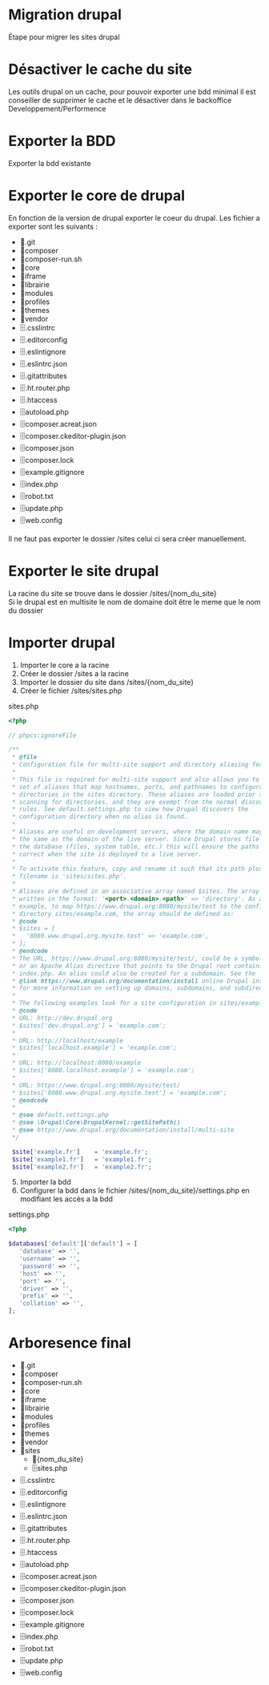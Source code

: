 # Migration drupal
Étape pour migrer les sites drupal<br>

# Désactiver le cache du site
Les outils drupal on un cache, pour pouvoir exporter une bdd minimal il est conseiller de supprimer le cache et le désactiver dans le backoffice Developpement/Performence <br>

# Exporter la BDD
Exporter la bdd existante <br>

# Exporter le core de drupal
En fonction de la version de drupal exporter le coeur du drupal. Les fichier a exporter sont les suivants :<br>
<ul>
    <li>📂.git</li>
    <li>📂composer</li>
    <li>📂composer-run.sh</li>
    <li>📂core</li>
    <li>📂iframe</li>
    <li>📂librairie</li>
    <li>📂modules</li>
    <li>📂profiles</li>
    <li>📂themes</li>
    <li>📂vendor</li>
    <li>🗄️.csslintrc</li>
    <li>🗄️.editorconfig</li>
    <li>🗄️.eslintignore</li>
    <li>🗄️.eslintrc.json</li>
    <li>🗄️.gitattributes</li>
    <li>🗄️.ht.router.php</li>
    <li>🗄️.htaccess</li>
    <li>🗄️autoload.php</li>
    <li>🗄️composer.acreat.json</li>
    <li>🗄️composer.ckeditor-plugin.json</li>
    <li>🗄️composer.json</li>
    <li>🗄️composer.lock</li>
    <li>🗄️example.gitignore</li>
    <li>🗄️index.php</li>
    <li>🗄️robot.txt</li>
    <li>🗄️update.php</li>
    <li>🗄️web.config</li>
</ul>
Il ne faut pas exporter le dossier /sites celui ci sera créer manuellement.<br>

# Exporter le site drupal
La racine du site se trouve dans le dossier /sites/{nom_du_site} <br>
Si le drupal est en multisite le nom de domaine doit être le meme que le nom du dossier<br>

# Importer drupal
1. Importer le core a la racine 
2. Créer le dossier /sites a la racine
3. Importer le dossier du site dans /sites/{nom_du_site}
4. Créer le fichier /sites/sites.php

sites.php
```php
<?php

// phpcs:ignoreFile

/**
 * @file
 * Configuration file for multi-site support and directory aliasing feature.
 *
 * This file is required for multi-site support and also allows you to define a
 * set of aliases that map hostnames, ports, and pathnames to configuration
 * directories in the sites directory. These aliases are loaded prior to
 * scanning for directories, and they are exempt from the normal discovery
 * rules. See default.settings.php to view how Drupal discovers the
 * configuration directory when no alias is found.
 *
 * Aliases are useful on development servers, where the domain name may not be
 * the same as the domain of the live server. Since Drupal stores file paths in
 * the database (files, system table, etc.) this will ensure the paths are
 * correct when the site is deployed to a live server.
 *
 * To activate this feature, copy and rename it such that its path plus
 * filename is 'sites/sites.php'.
 *
 * Aliases are defined in an associative array named $sites. The array is
 * written in the format: '<port>.<domain>.<path>' => 'directory'. As an
 * example, to map https://www.drupal.org:8080/mysite/test to the configuration
 * directory sites/example.com, the array should be defined as:
 * @code
 * $sites = [
 *   '8080.www.drupal.org.mysite.test' => 'example.com',
 * ];
 * @endcode
 * The URL, https://www.drupal.org:8080/mysite/test/, could be a symbolic link
 * or an Apache Alias directive that points to the Drupal root containing
 * index.php. An alias could also be created for a subdomain. See the
 * @link https://www.drupal.org/documentation/install online Drupal installation guide @endlink
 * for more information on setting up domains, subdomains, and subdirectories.
 *
 * The following examples look for a site configuration in sites/example.com:
 * @code
 * URL: http://dev.drupal.org
 * $sites['dev.drupal.org'] = 'example.com';
 *
 * URL: http://localhost/example
 * $sites['localhost.example'] = 'example.com';
 *
 * URL: http://localhost:8080/example
 * $sites['8080.localhost.example'] = 'example.com';
 *
 * URL: https://www.drupal.org:8080/mysite/test/
 * $sites['8080.www.drupal.org.mysite.test'] = 'example.com';
 * @endcode
 *
 * @see default.settings.php
 * @see \Drupal\Core\DrupalKernel::getSitePath()
 * @see https://www.drupal.org/documentation/install/multi-site
 */

 $site['example.fr']    = 'example.fr';
 $site['example1.fr']   = 'example1.fr';
 $site['example2.fr']   = 'example2.fr';

```
5. Importer la bdd 
6. Configurer la bdd dans le fichier /sites/{nom_du_site}/settings.php en modifiant les accès a la bdd

settings.php
```php
<?php

$databases['default']['default'] = [
   'database' => '',
   'username' => '',
   'password' => '',
   'host' => '',
   'port' => '',
   'driver' => '',
   'prefix' => '',
   'collation' => '',
];
```

# Arboresence final

<ul>
    <li>📂.git</li>
    <li>📂composer</li>
    <li>📂composer-run.sh</li>
    <li>📂core</li>
    <li>📂iframe</li>
    <li>📂librairie</li>
    <li>📂modules</li>
    <li>📂profiles</li>
    <li>📂themes</li>
    <li>📂vendor</li>
    <li>📂sites
        <ul>
            <li>📂{nom_du_site}</li>
            <li>🗄️sites.php</li>
        </ul>
    </li>
    <li>🗄️.csslintrc</li>
    <li>🗄️.editorconfig</li>
    <li>🗄️.eslintignore</li>
    <li>🗄️.eslintrc.json</li>
    <li>🗄️.gitattributes</li>
    <li>🗄️.ht.router.php</li>
    <li>🗄️.htaccess</li>
    <li>🗄️autoload.php</li>
    <li>🗄️composer.acreat.json</li>
    <li>🗄️composer.ckeditor-plugin.json</li>
    <li>🗄️composer.json</li>
    <li>🗄️composer.lock</li>
    <li>🗄️example.gitignore</li>
    <li>🗄️index.php</li>
    <li>🗄️robot.txt</li>
    <li>🗄️update.php</li>
    <li>🗄️web.config</li>
</ul>
